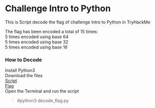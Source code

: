 <h1>Challenge Intro to Python</h1>
This is Script decode the flag of challenge Intro to Python in TryHackMe

The flag has been encoded a total of 15 times: 
<br>5 times encoded using base 64 
<br>5 times encoded using base 32
<br>5 times encoded using base 16

<h3>How to Decode</h3>

Install Python3
<br>Download the files
<br/>[Script](https://github.com/Gleydstone/tryHackMe/blob/main/IntroToPython/decode_flag.py)
<br/>[Flag](https://github.com/Gleydstone/tryHackMe/blob/main/IntroToPython/encodedflag.txt)
<br>Open the Terminal and run the script
<br> <blockquote>#python3 decode_flag.py

